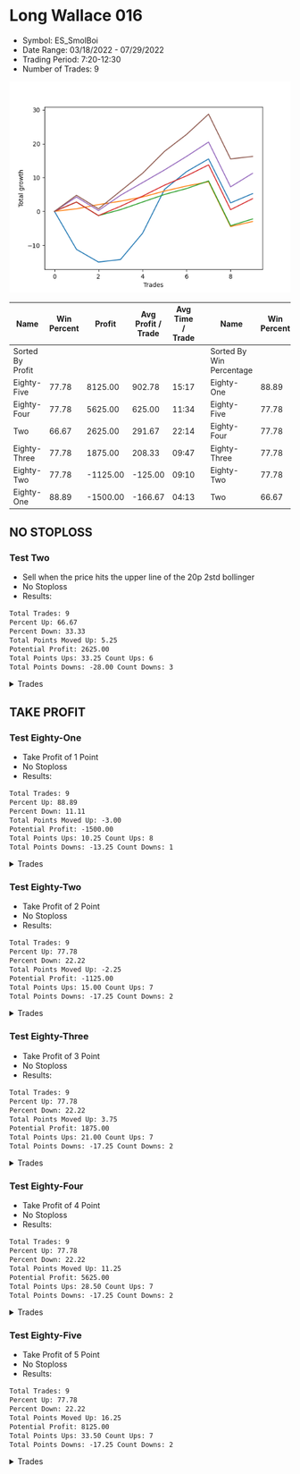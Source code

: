 # Long Wallace 016 
- Symbol: ES_SmolBoi
- Date Range: 03/18/2022 - 07/29/2022
- Trading Period: 7:20-12:30
- Number of Trades: 9

![Plot](LongWallace016ES_SmolBoi.png)

| Name | Win Percent | Profit | Avg Profit / Trade | Avg Time / Trade |      | Name | Win Percent | Profit | Avg Profit / Trade | Avg Time / Trade |
| ---- | ----------- | ------ | ------------------ | ---------------- | ---- | ---- | ----------- | ------ | ------------------ | ---------------- |
| Sorted By <br> Profit | | | | | | Sorted By <br> Win Percentage ||||
| Eighty-Five | 77.78 | 8125.00 | 902.78 | 15:17 |     | Eighty-One | 88.89 | -1500.00 | -166.67 | 04:13 |
| Eighty-Four | 77.78 | 5625.00 | 625.00 | 11:34 |     | Eighty-Five | 77.78 | 8125.00 | 902.78 | 15:17 |
| Two | 66.67 | 2625.00 | 291.67 | 22:14 |     | Eighty-Four | 77.78 | 5625.00 | 625.00 | 11:34 |
| Eighty-Three | 77.78 | 1875.00 | 208.33 | 09:47 |     | Eighty-Three | 77.78 | 1875.00 | 208.33 | 09:47 |
| Eighty-Two | 77.78 | -1125.00 | -125.00 | 09:10 |     | Eighty-Two | 77.78 | -1125.00 | -125.00 | 09:10 |
| Eighty-One | 88.89 | -1500.00 | -166.67 | 04:13 |     | Two | 66.67 | 2625.00 | 291.67 | 22:14 |

## NO STOPLOSS

### Test Two
* Sell when the price hits the upper line of the 20p 2std bollinger
* No Stoploss
* Results:
```
Total Trades: 9
Percent Up: 66.67
Percent Down: 33.33
Total Points Moved Up: 5.25
Potential Profit: 2625.00
Total Points Ups: 33.25 Count Ups: 6
Total Points Downs: -28.00 Count Downs: 3
```

<details><summary>Trades</summary>

<code>In: 2022-03-21 09:40:00		Out: 2022-03-21 10:09:55		Total Position Time: 29:55		Total Move Up: -11.25		Total to Date: -11.25</code> <br />
<code>In: 2022-03-25 08:16:00		Out: 2022-03-25 08:41:45		Total Position Time: 25:45		Total Move Up: -3.75		Total to Date: -15.00</code> <br />
<code>In: 2022-04-20 09:18:00		Out: 2022-04-20 09:31:05		Total Position Time: 13:05		Total Move Up: 0.75		Total to Date: -14.25</code> <br />
<code>In: 2022-05-13 11:07:00		Out: 2022-05-13 11:31:20		Total Position Time: 24:20		Total Move Up: 7.75		Total to Date: -6.50</code> <br />
<code>In: 2022-05-17 11:24:00		Out: 2022-05-17 11:40:00		Total Position Time: 16:00		Total Move Up: 13.00		Total to Date: 6.50</code> <br />
<code>In: 2022-05-25 09:29:00		Out: 2022-05-25 09:45:20		Total Position Time: 16:20		Total Move Up: 5.25		Total to Date: 11.75</code> <br />
<code>In: 2022-06-06 08:24:00		Out: 2022-06-06 08:43:00		Total Position Time: 19:00		Total Move Up: 3.75		Total to Date: 15.50</code> <br />
<code>In: 2022-06-08 09:30:00		Out: 2022-06-08 09:59:10		Total Position Time: 29:10		Total Move Up: -13.00		Total to Date: 2.50</code> <br />
<code>In: 2022-06-09 07:56:00		Out: 2022-06-09 08:22:35		Total Position Time: 26:35		Total Move Up: 2.75		Total to Date: 5.25</code> <br />


</details>

## TAKE PROFIT

### Test Eighty-One
* Take Profit of 1 Point
* No Stoploss
* Results:
```
Total Trades: 9
Percent Up: 88.89
Percent Down: 11.11
Total Points Moved Up: -3.00
Potential Profit: -1500.00
Total Points Ups: 10.25 Count Ups: 8
Total Points Downs: -13.25 Count Downs: 1
```

<details><summary>Trades</summary>

<code>In: 2022-03-21 09:40:00		Out: 2022-03-21 09:40:15		Total Position Time: 00:15		Total Move Up: 0.75		Total to Date: 0.75</code> <br />
<code>In: 2022-03-25 08:16:00		Out: 2022-03-25 08:16:30		Total Position Time: 00:30		Total Move Up: 1.25		Total to Date: 2.00</code> <br />
<code>In: 2022-04-20 09:18:00		Out: 2022-04-20 09:18:50		Total Position Time: 00:50		Total Move Up: 1.00		Total to Date: 3.00</code> <br />
<code>In: 2022-05-13 11:07:00		Out: 2022-05-13 11:09:25		Total Position Time: 02:25		Total Move Up: 1.25		Total to Date: 4.25</code> <br />
<code>In: 2022-05-17 11:24:00		Out: 2022-05-17 11:24:25		Total Position Time: 00:25		Total Move Up: 1.75		Total to Date: 6.00</code> <br />
<code>In: 2022-05-25 09:29:00		Out: 2022-05-25 09:30:00		Total Position Time: 01:00		Total Move Up: 1.50		Total to Date: 7.50</code> <br />
<code>In: 2022-06-06 08:24:00		Out: 2022-06-06 08:26:35		Total Position Time: 02:35		Total Move Up: 1.25		Total to Date: 8.75</code> <br />
<code>In: 2022-06-08 09:30:00		Out: 2022-06-08 09:59:55		Total Position Time: 29:55		Total Move Up: -13.25		Total to Date: -4.50</code> <br />
<code>In: 2022-06-09 07:56:00		Out: 2022-06-09 07:56:10		Total Position Time: 00:10		Total Move Up: 1.50		Total to Date: -3.00</code> <br />


</details>

### Test Eighty-Two
* Take Profit of 2 Point
* No Stoploss
* Results:
```
Total Trades: 9
Percent Up: 77.78
Percent Down: 22.22
Total Points Moved Up: -2.25
Potential Profit: -1125.00
Total Points Ups: 15.00 Count Ups: 7
Total Points Downs: -17.25 Count Downs: 2
```

<details><summary>Trades</summary>

<code>In: 2022-03-21 09:40:00		Out: 2022-03-21 09:40:55		Total Position Time: 00:55		Total Move Up: 2.75		Total to Date: 2.75</code> <br />
<code>In: 2022-03-25 08:16:00		Out: 2022-03-25 08:45:55		Total Position Time: 29:55		Total Move Up: -4.00		Total to Date: -1.25</code> <br />
<code>In: 2022-04-20 09:18:00		Out: 2022-04-20 09:31:35		Total Position Time: 13:35		Total Move Up: 1.75		Total to Date: 0.50</code> <br />
<code>In: 2022-05-13 11:07:00		Out: 2022-05-13 11:09:30		Total Position Time: 02:30		Total Move Up: 2.25		Total to Date: 2.75</code> <br />
<code>In: 2022-05-17 11:24:00		Out: 2022-05-17 11:24:35		Total Position Time: 00:35		Total Move Up: 2.25		Total to Date: 5.00</code> <br />
<code>In: 2022-05-25 09:29:00		Out: 2022-05-25 09:30:05		Total Position Time: 01:05		Total Move Up: 1.75		Total to Date: 6.75</code> <br />
<code>In: 2022-06-06 08:24:00		Out: 2022-06-06 08:27:45		Total Position Time: 03:45		Total Move Up: 2.25		Total to Date: 9.00</code> <br />
<code>In: 2022-06-08 09:30:00		Out: 2022-06-08 09:59:55		Total Position Time: 29:55		Total Move Up: -13.25		Total to Date: -4.25</code> <br />
<code>In: 2022-06-09 07:56:00		Out: 2022-06-09 07:56:20		Total Position Time: 00:20		Total Move Up: 2.00		Total to Date: -2.25</code> <br />


</details>

### Test Eighty-Three
* Take Profit of 3 Point
* No Stoploss
* Results:
```
Total Trades: 9
Percent Up: 77.78
Percent Down: 22.22
Total Points Moved Up: 3.75
Potential Profit: 1875.00
Total Points Ups: 21.00 Count Ups: 7
Total Points Downs: -17.25 Count Downs: 2
```

<details><summary>Trades</summary>

<code>In: 2022-03-21 09:40:00		Out: 2022-03-21 09:41:00		Total Position Time: 01:00		Total Move Up: 2.75		Total to Date: 2.75</code> <br />
<code>In: 2022-03-25 08:16:00		Out: 2022-03-25 08:45:55		Total Position Time: 29:55		Total Move Up: -4.00		Total to Date: -1.25</code> <br />
<code>In: 2022-04-20 09:18:00		Out: 2022-04-20 09:32:30		Total Position Time: 14:30		Total Move Up: 2.75		Total to Date: 1.50</code> <br />
<code>In: 2022-05-13 11:07:00		Out: 2022-05-13 11:09:35		Total Position Time: 02:35		Total Move Up: 3.00		Total to Date: 4.50</code> <br />
<code>In: 2022-05-17 11:24:00		Out: 2022-05-17 11:24:40		Total Position Time: 00:40		Total Move Up: 3.25		Total to Date: 7.75</code> <br />
<code>In: 2022-05-25 09:29:00		Out: 2022-05-25 09:30:15		Total Position Time: 01:15		Total Move Up: 2.75		Total to Date: 10.50</code> <br />
<code>In: 2022-06-06 08:24:00		Out: 2022-06-06 08:31:35		Total Position Time: 07:35		Total Move Up: 3.25		Total to Date: 13.75</code> <br />
<code>In: 2022-06-08 09:30:00		Out: 2022-06-08 09:59:55		Total Position Time: 29:55		Total Move Up: -13.25		Total to Date: 0.50</code> <br />
<code>In: 2022-06-09 07:56:00		Out: 2022-06-09 07:56:40		Total Position Time: 00:40		Total Move Up: 3.25		Total to Date: 3.75</code> <br />


</details>

### Test Eighty-Four
* Take Profit of 4 Point
* No Stoploss
* Results:
```
Total Trades: 9
Percent Up: 77.78
Percent Down: 22.22
Total Points Moved Up: 11.25
Potential Profit: 5625.00
Total Points Ups: 28.50 Count Ups: 7
Total Points Downs: -17.25 Count Downs: 2
```

<details><summary>Trades</summary>

<code>In: 2022-03-21 09:40:00		Out: 2022-03-21 09:42:20		Total Position Time: 02:20		Total Move Up: 4.25		Total to Date: 4.25</code> <br />
<code>In: 2022-03-25 08:16:00		Out: 2022-03-25 08:45:55		Total Position Time: 29:55		Total Move Up: -4.00		Total to Date: 0.25</code> <br />
<code>In: 2022-04-20 09:18:00		Out: 2022-04-20 09:32:40		Total Position Time: 14:40		Total Move Up: 4.50		Total to Date: 4.75</code> <br />
<code>In: 2022-05-13 11:07:00		Out: 2022-05-13 11:10:20		Total Position Time: 03:20		Total Move Up: 3.75		Total to Date: 8.50</code> <br />
<code>In: 2022-05-17 11:24:00		Out: 2022-05-17 11:24:50		Total Position Time: 00:50		Total Move Up: 3.75		Total to Date: 12.25</code> <br />
<code>In: 2022-05-25 09:29:00		Out: 2022-05-25 09:30:30		Total Position Time: 01:30		Total Move Up: 4.00		Total to Date: 16.25</code> <br />
<code>In: 2022-06-06 08:24:00		Out: 2022-06-06 08:44:10		Total Position Time: 20:10		Total Move Up: 4.25		Total to Date: 20.50</code> <br />
<code>In: 2022-06-08 09:30:00		Out: 2022-06-08 09:59:55		Total Position Time: 29:55		Total Move Up: -13.25		Total to Date: 7.25</code> <br />
<code>In: 2022-06-09 07:56:00		Out: 2022-06-09 07:57:30		Total Position Time: 01:30		Total Move Up: 4.00		Total to Date: 11.25</code> <br />


</details>

### Test Eighty-Five
* Take Profit of 5 Point
* No Stoploss
* Results:
```
Total Trades: 9
Percent Up: 77.78
Percent Down: 22.22
Total Points Moved Up: 16.25
Potential Profit: 8125.00
Total Points Ups: 33.50 Count Ups: 7
Total Points Downs: -17.25 Count Downs: 2
```

<details><summary>Trades</summary>

<code>In: 2022-03-21 09:40:00		Out: 2022-03-21 09:42:50		Total Position Time: 02:50		Total Move Up: 4.75		Total to Date: 4.75</code> <br />
<code>In: 2022-03-25 08:16:00		Out: 2022-03-25 08:45:55		Total Position Time: 29:55		Total Move Up: -4.00		Total to Date: 0.75</code> <br />
<code>In: 2022-04-20 09:18:00		Out: 2022-04-20 09:32:55		Total Position Time: 14:55		Total Move Up: 5.25		Total to Date: 6.00</code> <br />
<code>In: 2022-05-13 11:07:00		Out: 2022-05-13 11:10:50		Total Position Time: 03:50		Total Move Up: 5.25		Total to Date: 11.25</code> <br />
<code>In: 2022-05-17 11:24:00		Out: 2022-05-17 11:26:40		Total Position Time: 02:40		Total Move Up: 6.50		Total to Date: 17.75</code> <br />
<code>In: 2022-05-25 09:29:00		Out: 2022-05-25 09:32:10		Total Position Time: 03:10		Total Move Up: 5.00		Total to Date: 22.75</code> <br />
<code>In: 2022-06-06 08:24:00		Out: 2022-06-06 08:44:30		Total Position Time: 20:30		Total Move Up: 6.00		Total to Date: 28.75</code> <br />
<code>In: 2022-06-08 09:30:00		Out: 2022-06-08 09:59:55		Total Position Time: 29:55		Total Move Up: -13.25		Total to Date: 15.50</code> <br />
<code>In: 2022-06-09 07:56:00		Out: 2022-06-09 08:25:55		Total Position Time: 29:55		Total Move Up: 0.75		Total to Date: 16.25</code> <br />


</details>